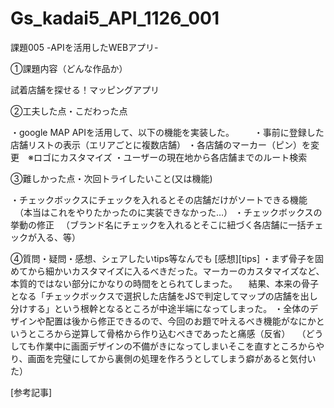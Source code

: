# Gs_kadai5_API_1126_001

課題005 -APIを活用したWEBアプリ-

①課題内容（どんな作品か）

試着店舗を探せる！マッピングアプリ


②工夫した点・こだわった点

・google MAP APIを活用して、以下の機能を実装した。
　　・事前に登録した店舗リストの表示（エリアごとに複数店舗）
 ・各店舗のマーカー（ピン）を変更　※ロゴにカスタマイズ
 ・ユーザーの現在地から各店舗までのルート検索
 
 


③難しかった点・次回トライしたいこと(又は機能)

・チェックボックスにチェックを入れるとその店舗だけがソートできる機能
　（本当はこれをやりたかったのに実装できなかった…）
・チェックボックスの挙動の修正
　（ブランド名にチェックを入れるとそこに紐づく各店舗に一括チェックが入る、等）


④質問・疑問・感想、シェアしたいtips等なんでも
[感想][tips]
・まず骨子を固めてから細かいカスタマイズに入るべきだった。マーカーのカスタマイズなど、本質的ではない部分にかなりの時間をとられてしまった。
　結果、本来の骨子となる「チェックボックスで選択した店舗をJSで判定してマップの店舗を出し分けする」という根幹となるところが中途半端になってしまった。
・全体のデザインや配置は後から修正できるので、今回のお題で叶えるべき機能がなにかというところから逆算して骨格から作り込むべきであったと痛感（反省）
　（どうしても作業中に画面デザインの不備がきになってしまいそこを直すところからやり、画面を完璧にしてから裏側の処理を作ろうとしてしまう癖があると気付いた）


[参考記事]
